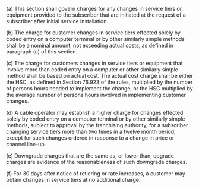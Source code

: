 (a) This section shall govern charges for any changes in service tiers or equipment provided to the subscriber that are initiated at the request of a subscriber after initial service installation.

(b) The charge for customer changes in service tiers effected solely by coded entry on a computer terminal or by other similarly simple methods shall be a nominal amount, not exceeding actual costs, as defined in paragraph (c) of this section.

(c) The charge for customers changes in service tiers or equipment that involve more than coded entry on a computer or other similarly simple method shall be based on actual cost. The actual cost charge shall be either the HSC, as defined in Section 76.923 of the rules, multiplied by the number of persons hours needed to implement the change, or the HSC multiplied by the average number of persons hours involved in implementing customer changes.

(d) A cable operator may establish a higher charge for changes effected solely by coded entry on a computer terminal or by other similarly simple methods, subject to approval by the franchising authority, for a subscriber changing service tiers more than two times in a twelve month period, except for such changes ordered in response to a change in price or channel line-up.

(e) Downgrade charges that are the same as, or lower than, upgrade charges are evidence of the reasonableness of such downgrade charges.

(f) For 30 days after notice of retiering or rate increases, a customer may obtain changes in service tiers at no additional charge.
              

